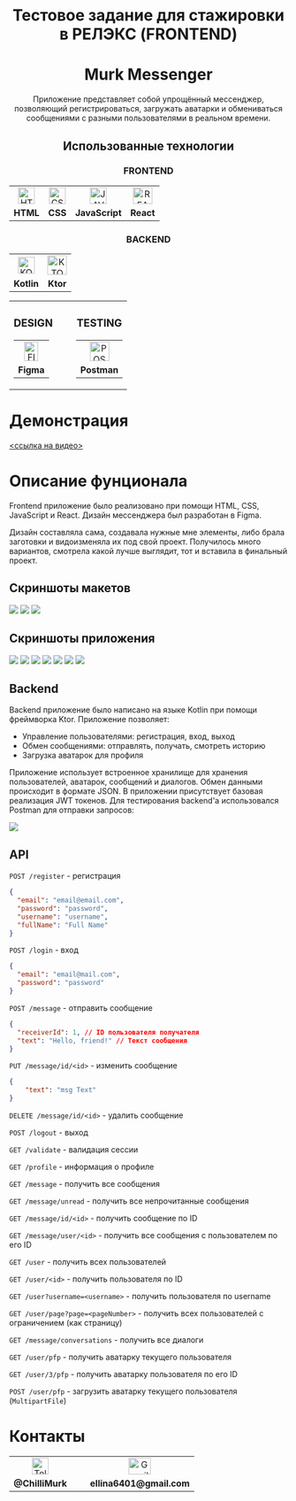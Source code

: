 <div align="center">

<h1> Тестовое задание для стажировки в РЕЛЭКС (FRONTEND) </h1>
<h1> <b> Murk Messenger </b> </h1>

</div>

<div align="center">
Приложение представляет собой упрощённый мессенджер, позволяющий регистрироваться, загружать аватарки и обмениваться сообщениями с разными пользователями в реальном времени.
</div>

<div align="center">
    <h2>Использованные технологии</h2>
    <h3><b>FRONTEND</b></h3>
    <table>
        <tr>
            <td align="center"><img src="https://upload.wikimedia.org/wikipedia/commons/thumb/3/38/HTML5_Badge.svg/1024px-HTML5_Badge.svg.png" width="30" height="30" title="HTML"/></td>
            <td align="center"><img src="https://upload.wikimedia.org/wikipedia/commons/thumb/6/62/CSS3_logo.svg/800px-CSS3_logo.svg.png" width="30" height="30" title="CSS"/></td>
            <td align="center"><img src="https://upload.wikimedia.org/wikipedia/commons/thumb/9/99/Unofficial_JavaScript_logo_2.svg/1024px-Unofficial_JavaScript_logo_2.svg.png" width="30" height="30" title="JAVASCRIPT"/></td>
            <td align="center"><img src="https://upload.wikimedia.org/wikipedia/commons/thumb/a/a7/React-icon.svg/2300px-React-icon.svg.png" width="35" height="30" title="REACT"/></td>
        </tr>
        <tr>
            <td align="center"><b>HTML</b></td>
            <td align="center"><b>CSS</b></td>
            <td align="center"><b>JavaScript</b></td>
            <td align="center"><b>React</b></td>
        </tr>
    </table>
    <h3><b>BACKEND</b></h3>
    <table>
        <tr>
            <td align="center"><img src="https://upload.wikimedia.org/wikipedia/commons/0/06/Kotlin_Icon.svg" width="30" height="30" title="KOTLIN"/></td>
            <td align="center"><img src="https://avatars.githubusercontent.com/u/28214161?s=280&v=4" width="35" height="35" title="KTOR"/></td>
        </tr>
        <tr>
            <td align="center"><b>Kotlin</b></td>
            <td align="center"><b>Ktor</b></td>
        </tr>
    </table>
    <table>
        <tr>
            <td align="center">
                <h3><b>DESIGN</b></h3>
                <table>
                    <tr>
                        <td align="center"><img src="https://upload.wikimedia.org/wikipedia/commons/thumb/3/33/Figma-logo.svg/1667px-Figma-logo.svg.png" width="25" height="35" title="FIGMA"/></td>
                    </tr>
                    <tr>
                        <td align="center"><b>Figma</b></td>
                    </tr>
                </table>
            </td>            
            <td width="10"></td>
            <td align="center">
                <h3><b>TESTING</b></h3>
                <table>
                    <tr>
                        <td align="center"><img src="https://www.svgrepo.com/show/354202/postman-icon.svg" width="35" height="35" title="POSTMAN"/></td>
                    </tr>
                    <tr>
                        <td align="center"><b>Postman</b></td>
                    </tr>
                </table>
            </td>
        </tr>
    </table>
</div>

# Демонстрация
[<ссылка на видео>](https://drive.google.com/file/d/1JfHI0kaXlnrSMmn4uJbroEPmjwSOCH7Z/view?usp=sharing)

# Описание фунционала
Frontend приложение было реализовано при помощи HTML, CSS, JavaScript и React. Дизайн мессенджера был разработан в Figma. 





Дизайн составляла сама, создавала нужные мне элементы, либо брала заготовки и видоизменяла их под свой проект. Получилось много вариантов, смотрела какой лучше выглядит, тот и вставила в финальный проект.


## Скриншоты макетов
<div>
    <img src="https://cdn.discordapp.com/attachments/1112073822577885335/1220473056615469056/2024-03-21_23-40-37.png?ex=660f111b&is=65fc9c1b&hm=aab97a8854508e4ef1b11bb7d71740d6e9276576d118bd5f49f2acec9f4b4966&"/>
    <img src="https://cdn.discordapp.com/attachments/1112073822577885335/1220473056989020241/2024-03-21_23-42-39.png?ex=660f111c&is=65fc9c1c&hm=d2640dee681343e33cb9a2a8489a68453350f6837da18ef96442cc3ba77c435a&"/>
    <img src="https://cdn.discordapp.com/attachments/1112073822577885335/1220473058264088706/2024-03-21_23-42-15.png?ex=660f111c&is=65fc9c1c&hm=32a9ef81238acb22e6043e67a237bdf5ac3cf2cb82481e11b1ac27822d632d2d&"/>
</div>

## Скриншоты приложения
<div>
    <img src="https://media.discordapp.net/attachments/1112073822577885335/1220491740516188232/2024-03-22_00-56-53.png?ex=660f2282&is=65fcad82&hm=d09496d60dbcac5e9f96ba0d8e94052ae604a44253e5307bc9fcb813629b5a3f&=&format=webp&quality=lossless&width=1195&height=672"/>
    <img src="https://media.discordapp.net/attachments/1112073822577885335/1220491742521069659/2024-03-22_00-56-57.png?ex=660f2283&is=65fcad83&hm=7da2aae549082a535ec78c9a7ada07305918eed65cbc615e5b41b4c3fdee2f96&=&format=webp&quality=lossless&width=1195&height=672"/>
    <img src="https://media.discordapp.net/attachments/1112073822577885335/1220491994821038212/2024-03-22_00-59-09.png?ex=660f22bf&is=65fcadbf&hm=5ee78252c241065ed05c5a91919e15a4b337ad192b555bd6e2f9e260ff6a1d44&=&format=webp&quality=lossless&width=1195&height=672"/>
    <img src="https://media.discordapp.net/attachments/1112073822577885335/1220491741954834502/2024-03-22_00-55-56.png?ex=660f2282&is=65fcad82&hm=97e662d468aa45bfb13f4ad2b4d314e9bb3e97e4b74144f859e296dcdcb18eed&=&format=webp&quality=lossless&width=1195&height=672"/>
    <img src="https://media.discordapp.net/attachments/1112073822577885335/1220492585173516330/2024-03-22_01-01-33.png?ex=660f234b&is=65fcae4b&hm=fe8ffcfeb3c767aa90fca1980ae8955473b1e513bf3856113459104dca9d9a5f&=&format=webp&quality=lossless&width=1195&height=672"/>
    <img src="https://media.discordapp.net/attachments/1112073822577885335/1220491743242223657/2024-03-22_00-55-42.png?ex=660f2283&is=65fcad83&hm=1e7bf2eae24b39dbdebfa77bffa4126a9a07ae285565da8cc2b3bd392bba4c11&=&format=webp&quality=lossless&width=1195&height=672"/>
    <img src="https://media.discordapp.net/attachments/1112073822577885335/1220491741401190460/2024-03-22_00-56-05.png?ex=660f2282&is=65fcad82&hm=e652d6d46e3ec815d3d5d5849ef34a01f1e2f60a94eb687fd67f5fd53aefe6ce&=&format=webp&quality=lossless&width=1195&height=672"/>
</div>

## Backend
Backend приложение было написано на языке Kotlin при помощи фреймворка 
Ktor. Приложение позволяет:
- Управление пользователями: регистрация, вход, выход
- Обмен сообщениями: отправлять, получать, смотреть историю
- Загрузка аватарок для профиля

Приложение использует встроенное хранилище для хранения пользователей, аватарок, сообщений и диалогов. Обмен данными происходит в формате JSON. В приложении присутствует базовая реализация JWT токенов.
Для тестирования backend'а использовался Postman для отправки запросов:

<div>
    <img src="https://cdn.discordapp.com/attachments/1112073822577885335/1220467240780955710/image.png?ex=660f0bb1&is=65fc96b1&hm=296e6da6a5cd5a87a88336467f23e9596ff6eedd704d5c4021c456ad72bccd5a&"/>
</div>

## API
`POST /register` - регистрация 
```json
{
  "email": "email@email.com",
  "password": "password",
  "username": "username",
  "fullName": "Full Name"
}
```

`POST /login` - вход
```json
{
  "email": "email@mail.com",
  "password": "password"
}
```

`POST /message` - отправить сообщение
```json
{
  "receiverId": 1, // ID пользователя получателя
  "text": "Hello, friend!" // Текст сообщения
}
```

`PUT /message/id/<id>` - изменить сообщение
```json
{
    "text": "msg Text"   
}
```

`DELETE /message/id/<id>` - удалить сообщение

`POST /logout` - выход

`GET /validate` - валидация сессии

`GET /profile` - информация о профиле

`GET /message` - получить все сообщения

`GET /message/unread` - получить все непрочитанные сообщения

`GET /message/id/<id>` - получить сообщение по ID

`GET /message/user/<id>` - получить все сообщения с пользователем по его ID

`GET /user` - получить всех пользователей

`GET /user/<id>` - получить пользователя по ID

`GET /user?username=<username>` - получить пользователя по username

`GET /user/page?page=<pageNumber>` - получить всех пользователей с ограничением (как страницу)

`GET /message/conversations` - получить все диалоги

`GET /user/pfp` - получить аватарку текущего пользователя

`GET /user/3/pfp` - получить аватарку пользователя по его ID

`POST /user/pfp` - загрузить аватарку текущего пользователя (`MultipartFile`)

# Контакты
<div align="center">
    <table>
        <tr>
            <td align="center"><img src="https://upload.wikimedia.org/wikipedia/commons/thumb/8/82/Telegram_logo.svg/2048px-Telegram_logo.svg.png" width="30" height="30" title="Telegram"/></td>
            <td width="10"></td>
            <td align="center"><img src="https://upload.wikimedia.org/wikipedia/commons/thumb/7/7e/Gmail_icon_%282020%29.svg/2560px-Gmail_icon_%282020%29.svg.png" width="40" height="30" title="Gmail"/></td>
        </tr>
        <tr>
            <td align="center"><b>@ChilliMurk</b></td>
            <td width="10"></td>
            <td align="center"><b>ellina6401@gmail.com</b></td>
        </tr>
    </table>
</div>
